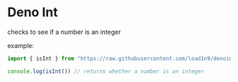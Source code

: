 # Deno Int
checks to see if a number is an integer


example:

```js
import { isInt } from "https://raw.githubusercontent.com/load1n9/denoint/master/src/denoint.ts"

console.log(isInt()) // returns whether a number is an integer

```
